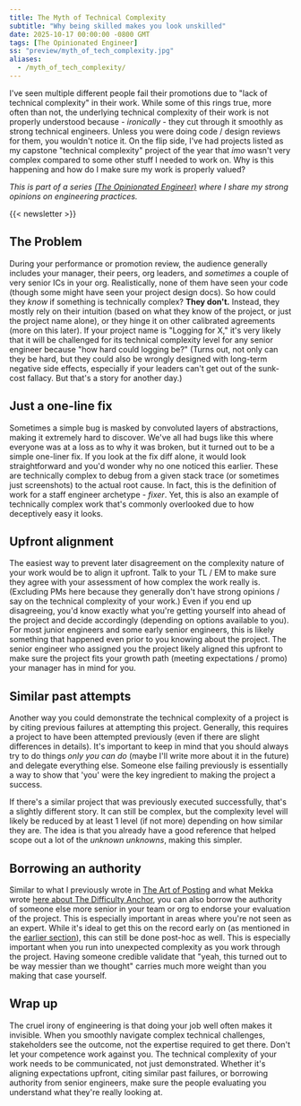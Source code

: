 ```yaml
---
title: The Myth of Technical Complexity
subtitle: "Why being skilled makes you look unskilled"
date: 2025-10-17 00:00:00 -0800 GMT
tags: [The Opinionated Engineer]
ss: "preview/myth_of_tech_complexity.jpg"
aliases:
  - /myth_of_tech_complexity/
---
```


I've seen multiple different people fail their promotions due to "lack of technical complexity" in their work. While some of this rings true, more often than not, the underlying technical complexity of their work is not properly understood because - _ironically_ - they cut through it smoothly as strong technical engineers. Unless you were doing code / design reviews for them, you wouldn't notice it. On the flip side, I've had projects listed as my capstone "technical complexity" project of the year that _imo_ wasn't very complex compared to some other stuff I needed to work on. Why is this happening and how do I make sure my work is properly valued?

_This is part of a series [(The Opinionated Engineer)](/blog/2025-05-04-the-opinionated-engineer/) where I share my strong opinions on engineering practices._

{{< newsletter >}}

## The Problem

During your performance or promotion review, the audience generally includes your manager, their peers, org leaders, and _sometimes_ a couple of very senior ICs in your org. Realistically, none of them have seen your code (though some might have seen your project design docs). So how could they _know_ if something is technically complex? **They don't.** Instead, they mostly rely on their intuition (based on what they know of the project, or just the project name alone), or they hinge it on other calibrated agreements (more on this later). If your project name is "Logging for X," it's very likely that it will be challenged for its technical complexity level for any senior engineer because "how hard could logging be?" (Turns out, not only can they be hard, but they could also be wrongly designed with long-term negative side effects, especially if your leaders can't get out of the sunk-cost fallacy. But that's a story for another day.)

## Just a one-line fix

Sometimes a simple bug is masked by convoluted layers of abstractions, making it extremely hard to discover. We've all had bugs like this where everyone was at a loss as to why it was broken, but it turned out to be a simple one-liner fix. If you look at the fix diff alone, it would look straightforward and you'd wonder why no one noticed this earlier. These are technically complex to debug from a given stack trace (or sometimes just screenshots) to the actual root cause. In fact, this is the definition of work for a staff engineer archetype - _fixer_. Yet, this is also an example of technically complex work that's commonly overlooked due to how deceptively easy it looks.

## Upfront alignment

The easiest way to prevent later disagreement on the complexity nature of your work would be to align it upfront. Talk to your TL / EM to make sure they agree with your assessment of how complex the work really is. (Excluding PMs here because they generally don't have strong opinions / say on the technical complexity of your work.) Even if you end up disagreeing, you'd know exactly what you're getting yourself into ahead of the project and decide accordingly (depending on options available to you). For most junior engineers and some early senior engineers, this is likely something that happened even prior to you knowing about the project. The senior engineer who assigned you the project likely aligned this upfront to make sure the project fits your growth path (meeting expectations / promo) your manager has in mind for you.

## Similar past attempts

Another way you could demonstrate the technical complexity of a project is by citing previous failures at attempting this project. Generally, this requires a project to have been attempted previously (even if there are slight differences in details). It's important to keep in mind that you should always try to do things _only you can do_ (maybe I'll write more about it in the future) and delegate everything else. Someone else failing previously is essentially a way to show that 'you' were the key ingredient to making the project a success.

If there's a similar project that was previously executed successfully, that's a slightly different story. It can still be complex, but the complexity level will likely be reduced by at least 1 level (if not more) depending on how similar they are. The idea is that you already have a good reference that helped scope out a lot of the _unknown unknowns_, making this simpler.

## Borrowing an authority

Similar to what I previously wrote in [The Art of Posting](/blog/2025-05-16-art-of-posting/#pre-read-from-subject-matter-experts) and what Mekka wrote [here about The Difficulty Anchor](https://mekka-tech.com/posts/2018-08-09-the-difficulty-anchor/), you can also borrow the authority of someone else more senior in your team or org to endorse your evaluation of the project. This is especially important in areas where you're not seen as an expert. While it's ideal to get this on the record early on (as mentioned in the [earlier section](#upfront-alignment)), this can still be done post-hoc as well. This is especially important when you run into unexpected complexity as you work through the project. Having someone credible validate that "yeah, this turned out to be way messier than we thought" carries much more weight than you making that case yourself.

## Wrap up

The cruel irony of engineering is that doing your job well often makes it invisible. When you smoothly navigate complex technical challenges, stakeholders see the outcome, not the expertise required to get there. Don't let your competence work against you. The technical complexity of your work needs to be communicated, not just demonstrated. Whether it's aligning expectations upfront, citing similar past failures, or borrowing authority from senior engineers, make sure the people evaluating you understand what they're really looking at.